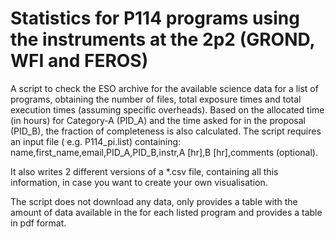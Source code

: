 # Statistics for P114 programs using the instruments at the 2p2 (GROND, WFI and FEROS)

A script to check the ESO archive for the available science data for a list of programs, obtaining the number of files, total exposure times and total execution times (assuming specific overheads).
Based on the allocated time (in hours) for Category-A (PID_A) and the time asked for in the proposal (PID_B), the fraction of completeness is also calculated.
The script requires an input  file ( e.g. P114_pi.list) containing:
name,first_name,email,PID_A,PID_B,instr,A [hr],B [hr],comments (optional).

It also writes 2 different versions of a *.csv file, containing all this information, in case you want to create your own visualisation.

The script does not download any data, only provides a table with the amount of data available in the for each listed program and provides a table in pdf format.
